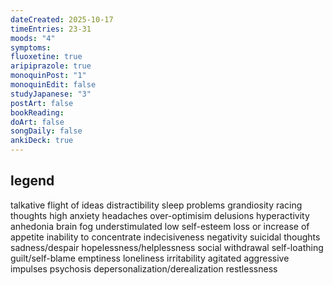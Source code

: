 ```yaml
---
dateCreated: 2025-10-17
timeEntries: 23-31
moods: "4"
symptoms:
fluoxetine: true
aripiprazole: true
monoquinPost: "1"
monoquinEdit: false
studyJapanese: "3"
postArt: false
bookReading:
doArt: false
songDaily: false
ankiDeck: true
---
```

## legend
talkative
flight of ideas
distractibility
sleep problems
grandiosity
racing thoughts
high anxiety
headaches
over-optimisim
delusions
hyperactivity
anhedonia
brain fog
understimulated
low self-esteem
loss or increase of appetite
inability to concentrate
indecisiveness
negativity
suicidal thoughts
sadness/despair
hopelessness/helplessness
social withdrawal
self-loathing
guilt/self-blame
emptiness
loneliness
irritability
agitated
aggressive impulses
psychosis
depersonalization/derealization
restlessness